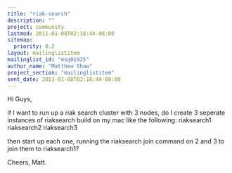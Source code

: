 ```yaml
---
title: "riak-search"
description: ""
project: community
lastmod: 2011-01-08T02:18:44-08:00
sitemap:
  priority: 0.2
layout: mailinglistitem
mailinglist_id: "msg01925"
author_name: "Matthew Shaw"
project_section: "mailinglistitem"
sent_date: 2011-01-08T02:18:44-08:00
---
```



Hi Guys,

if I want to run up a riak search cluster with 3 nodes, do I create 3 seperate 
instances of riaksearch build on my mac like the following:
riaksearch1
riaksearch2
riaksearch3

then start up each one, running the riaksearch join command on 2 and 3 to join 
them to riaksearch1?

Cheers,
Matt.
